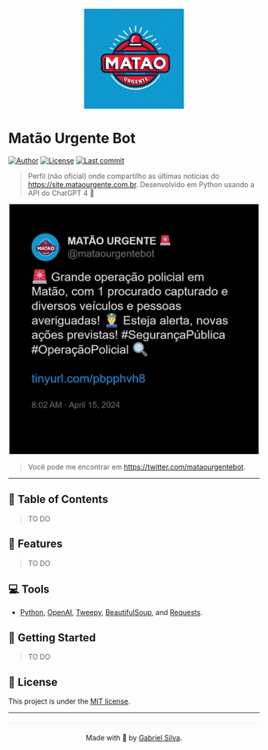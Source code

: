 <p align="center">
   <img src=".github/logo.webp" width="200"/>
</p>

# Matão Urgente Bot

[![Author](https://img.shields.io/badge/author-Gabriel%20Silva-1099d0?style=flat-square)](https://github.com/gabrielhs1357)
[![License](https://img.shields.io/github/license/gabrielhs1357/matao-urgente-bot?color=1099d0&style=flat-square)](https://github.com/gabrielhs1357/matao-urgente-bot/blob/main/LICENSE)
[![Last commit](https://img.shields.io/github/last-commit/gabrielhs1357/matao-urgente-bot?color=1099d0&style=flat-square)](https://github.com/gabrielhs1357/matao-urgente-bot/commits/main)

> Perfil (não oficial) onde compartilho as últimas notícias do https://site.mataourgente.com.br. Desenvolvido em Python usando a API do ChatGPT 4 🤖

<p align="center"><img src=".github/tweet-screenshot.png?raw=true" width="500"/></p>

> Você pode me encontrar em https://twitter.com/mataourgentebot.

---

## :pushpin: Table of Contents

> TO DO

## :rocket: Features

> TO DO

## :computer: Tools

- [Python](https://www.python.org), [OpenAI](https://pypi.org/project/openai/), [Tweepy](https://pypi.org/project/tweepy/), [BeautifulSoup](https://pypi.org/project/beautifulsoup4/), and [Requests](https://pypi.org/project/requests/).

## :construction_worker: Getting Started

> TO DO
    
## :closed_book: License

This project is under the [MIT license](https://github.com/gabrielhs1357/matao-urgente-bot/blob/main/LICENSE).

---

<p align="center" style="margin-top: 20px; border-top: 1px solid #eee; padding-top: 20px;">Made with 💜 by <a href='https://github.com/gabrielhs1357'>Gabriel Silva</a>.</p>
